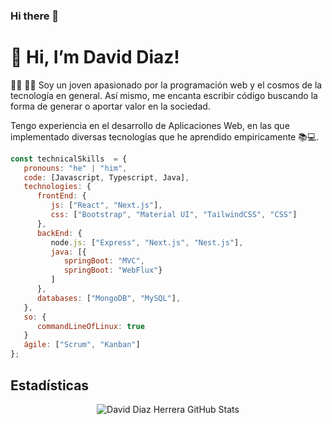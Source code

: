 ### Hi there 👋

# 👋 Hi, I’m David Diaz!


 🙎‍♂️ 👨‍💻 Soy un joven apasionado por la programación web y el cosmos de la tecnología en general. Así mismo, me encanta escribir código buscando la forma de generar o aportar valor en la sociedad. 

Tengo experiencia en el desarrollo de Aplicaciones Web, en las que implementado diversas tecnologías que he aprendido empiricamente 📚💻.


```javascript
const technicalSkills  = {
   pronouns: "he" | "him",
   code: [Javascript, Typescript, Java],
   technologies: {
      frontEnd: {
         js: ["React", "Next.js"],
         css: ["Bootstrap", "Material UI", "TailwindCSS", "CSS"]
      },
      backEnd: {
         node.js: ["Express", "Next.js", "Nest.js"],
         java: [{
            springBoot: "MVC", 
            springBoot: "WebFlux"}
         ]
      },
      databases: ["MongoDB", "MySQL"],
   },
   so: {
      commandLineOfLinux: true
   }
   ágile: ["Scrum", "Kanban"]
};
```


## Estadísticas
<!---
<p align="center">
    <img align="center" alt="David Diaz Herrera GitHub Stats" src="https://github-readme-stats.vercel.app/api?username=daviddiazh&show_icons=true&count_private=true" />
</p>
--->

<p align="center">
    <img align="center" alt="David Diaz Herrera GitHub Stats" src="https://github-readme-stats.vercel.app/api/top-langs/?username=daviddiazh&layout=compact" />
</p>

<!---
daviddiazh/daviddiazh is a ✨ special ✨ repository because its `README.md` (this file) appears on your GitHub profile.
You can click the Preview link to take a look at your changes.
--->
